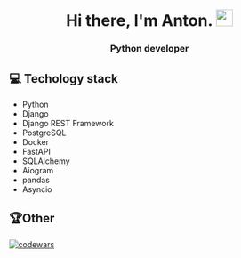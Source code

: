 <h1 align="center">Hi there, I'm Anton.
<img src="https://github.com/blackcater/blackcater/raw/main/images/Hi.gif" width=30px></h1>
<h3 align="center">Python developer</h3>

## 💻 Techology stack
- Python
- Django
- Django REST Framework
- PostgreSQL
- Docker
- FastAPI
- SQLAlchemy
- Aiogram
- pandas
- Asyncio


## 🏆Other
[![codewars](https://www.codewars.com/users/catstyle1101/badges/large)](https://www.codewars.com/users/catstyle1101) 

              
<!---
catstyle1101/catstyle1101 is a ✨ special ✨ repository because its `README.md` (this file) appears on your GitHub profile.
You can click the Preview link to take a look at your changes.
--->
